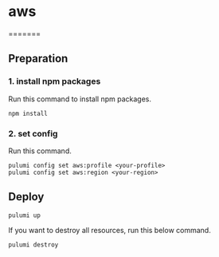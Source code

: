 # aws

=======

## Preparation

### 1. install npm packages

Run this command to install npm packages.

```console
npm install
```

### 2. set config

Run this command.

```console
pulumi config set aws:profile <your-profile>
pulumi config set aws:region <your-region>
```

## Deploy

```console
pulumi up
```

If you want to destroy all resources, run this below command.

```console
pulumi destroy
```

